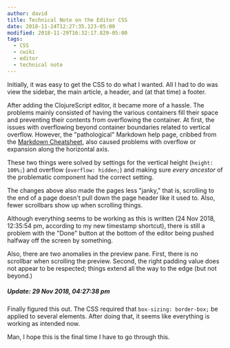 ```yaml
---
author: david
title: Technical Note on the Editor CSS
date: 2018-11-24T12:27:35.123-05:00
modified: 2018-11-29T16:32:17.829-05:00
tags:
  - CSS
  - cwiki
  - editor
  - technical note
---
```


Initially, it was easy to get the CSS to do what I wanted. All I had to do was view the sidebar, the main article, a header, and (at that time) a footer. 

After adding the ClojureScript editor, it became more of a hassle. The problems mainly consisted of having the various containers fill their space and preventing their contents from overflowing the container. At first, the issues with overflowing beyond container boundaries related to vertical overflow. However, the "pathological" Markdown help page, cribbed from the [Markdown Cheatsheet](https://github.com/adam-p/markdown-here/wiki/Markdown-Cheatsheet), also caused problems with overflow or expansion along the horizontal axis.

These two things were solved by settings for the vertical height (`height: 100%;`) and overflow (`overflow: hidden;`) and making sure _every ancestor_ of the problematic component had the correct setting.

The changes above also made the pages less "janky,"​ that is, scrolling to the end of a page doesn't pull down the page header like it used to. Also, fewer scrollbars show up when scrolling things.

Although everything seems to be working as this is written (24 Nov 2018, 12:35:54 pm, according to my new timestamp shortcut), there is still a problem with the "Done" button at the bottom of the editor being pushed halfway off the screen by something.

Also, there are two anomalies in the preview pane. First, there is no scrollbar when scrolling the preview. Second, the right padding value does not appear to be respected; things extend all the way to the edge (but not beyond.)

##### Update: 29 Nov 2018, 04:27:38 pm #####

Finally figured this out. The CSS required that `box-sizing: border-box;` be applied to several elements. After doing that, it seems like everything is working as intended now.

Man, I hope this is the final time I have to go through this.